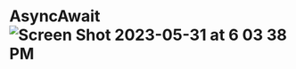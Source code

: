 # AsyncAwait![Screen Shot 2023-05-31 at 6 03 38 PM](https://github.com/ishpreet77-creator/AsyncAwait/assets/118075950/8a29a8ae-6f5d-4159-aa43-89bd3be602c8)
